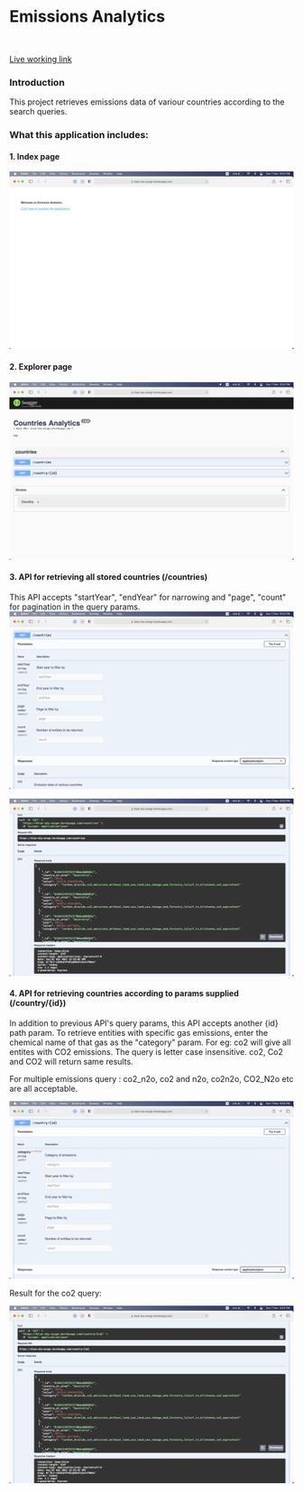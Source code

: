 # Emissions Analytics

<br/>

[Live working link](https://blue-sky-assgn.herokuapp.com)

### Introduction

This project retrieves emissions data of variour countries according to the search queries.
<br/>

### What this application includes:

#### 1. Index page

![Simply links to the explorer page](./screenshots/landing.png)
<br/>

#### 2. Explorer page

![Swagger UI explorer page](./screenshots/explorer.png)
<br/>

#### 3. API for retrieving all stored countries (/countries)

This API accepts "startYear", "endYear" for narrowing and "page", "count" for pagination in the query params.
![All Countries API Specifications](./screenshots/getAllSpecs.png)
<br/>

![All Countries API Response](./screenshots/getAllResponse.png)
<br/>

#### 4. API for retrieving countries according to params supplied (/country/{id})

In addition to previous API's query params, this API accepts another {id} path param.
To retrieve entities with specific gas emissions, enter the chemical name of that gas as the "category" param.
For eg: co2 will give all entites with CO2 emissions. The query is letter case insensitive. co2, Co2 and CO2 will return same results.

For multiple emissions query : co2_n2o, co2 and n2o, co2n2o, CO2_N2o etc are all acceptable.
<br/>

![Countries Query API Specifications](./screenshots/getFilteredSpecs.png)
<br/>

Result for the co2 query:
<br/>

![Countries Query API Response](./screenshots/getFilteredResponse.png)
